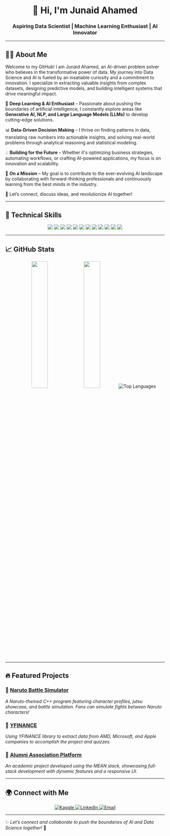 <h1 align="center">🚀 Hi, I'm Junaid Ahamed</h1>
<h3 align="center">Aspiring Data Scientist | Machine Learning Enthusiast | AI Innovator</h3>

---

## 🧑‍💻 About Me

Welcome to my GitHub! I am Junaid Ahamed, an AI-driven problem solver who believes in the transformative power of data. My journey into Data Science and AI is fueled by an insatiable curiosity and a commitment to innovation. I specialize in extracting valuable insights from complex datasets, designing predictive models, and building intelligent systems that drive meaningful impact.

🔬 **Deep Learning & AI Enthusiast** – Passionate about pushing the boundaries of artificial intelligence, I constantly explore areas like **Generative AI, NLP, and Large Language Models (LLMs)** to develop cutting-edge solutions.

📊 **Data-Driven Decision Making** – I thrive on finding patterns in data, translating raw numbers into actionable insights, and solving real-world problems through analytical reasoning and statistical modeling.

💡 **Building for the Future** – Whether it's optimizing business strategies, automating workflows, or crafting AI-powered applications, my focus is on innovation and scalability.

🚀 **On a Mission** – My goal is to contribute to the ever-evolving AI landscape by collaborating with forward-thinking professionals and continuously learning from the best minds in the industry.

🤝 Let’s connect, discuss ideas, and revolutionize AI together!

---

## 🚀 Technical Skills

<p align="center">
  <img src="https://img.shields.io/badge/-Python-3776AB?style=for-the-badge&logo=python&logoColor=white" />
  <img src="https://img.shields.io/badge/-C++-00599C?style=for-the-badge&logo=c%2B%2B&logoColor=white" />
  <img src="https://img.shields.io/badge/-Jupyter-F37626?style=for-the-badge&logo=jupyter&logoColor=white" />
  <img src="https://img.shields.io/badge/-Pandas-150458?style=for-the-badge&logo=pandas&logoColor=white" />
  <img src="https://img.shields.io/badge/-NumPy-013243?style=for-the-badge&logo=numpy&logoColor=white" />
  <img src="https://img.shields.io/badge/-Scikit--Learn-F7931E?style=for-the-badge&logo=scikitlearn&logoColor=white" />
  <img src="https://img.shields.io/badge/-TensorFlow-FF6F00?style=for-the-badge&logo=tensorflow&logoColor=white" />
  <img src="https://img.shields.io/badge/-PyTorch-EE4C2C?style=for-the-badge&logo=pytorch&logoColor=white" />
  <img src="https://img.shields.io/badge/-SQL-CC2927?style=for-the-badge&logo=postgresql&logoColor=white" />
  <img src="https://img.shields.io/badge/-Power%20BI-F2C811?style=for-the-badge&logo=powerbi&logoColor=black" />
  <img src="https://img.shields.io/badge/-Git-F05032?style=for-the-badge&logo=git&logoColor=white" />
  <img src="https://img.shields.io/badge/-Docker-2496ED?style=for-the-badge&logo=docker&logoColor=white" />
</p>

---

## 📈 GitHub Stats

<p align="center">
  <img src="https://github-readme-stats.vercel.app/api?username=junaidsj&show_icons=true&theme=radical" width="32%" />
   <img src="https://github-readme-streak-stats.herokuapp.com/?user=junaidsj&theme=radical" width="32%" />
   <img src="https://github-readme-stats.vercel.app/api/top-langs/?username=junaidsj&layout=compact&theme=radical" alt="Top Languages" />
</p>


---

## 🔥 Featured Projects

### 📌 **[Naruto Battle Simulator](https://github.com/junaidsj/naruto)**
*A Naruto-themed C++ program featuring character profiles, jutsu showcase, and battle simulation. Fans can simulate fights between Naruto characters!*

### 📌 **[YFINANCE](https://github.com/junaidsj/YFINANCE)**
*Using YFINANCE library to extract data from AMD, Microsoft, and Apple companies to accomplish the project and quizzes.*

### 📌 **[Alumni Association Platform](https://github.com/junaidsj/AlumniAssociation)**
*An academic project developed using the MEAN stack, showcasing full-stack development with dynamic features and a responsive UI.*

---

## 🌍 Connect with Me

<p align="center">
  <a href="https://www.kaggle.com/junaid2163" target="_blank">
    <img src="https://img.shields.io/badge/Kaggle-20BEFF?style=for-the-badge&logo=kaggle&logoColor=white" alt="Kaggle" />
  </a>
  <a href="https://www.linkedin.com/in/junaid-ahamed-664450283" target="_blank">
    <img src="https://img.shields.io/badge/LinkedIn-0A66C2?style=for-the-badge&logo=linkedin&logoColor=white" alt="LinkedIn" />
  </a>
  <a href="mailto:junaidahamed2163@gmail.com" target="_blank">
    <img src="https://img.shields.io/badge/-Email-D14836?style=for-the-badge&logo=gmail&logoColor=white" alt="Email" />
  </a>
</p>

---

✨ *Let’s connect and collaborate to push the boundaries of AI and Data Science together!* 🚀

